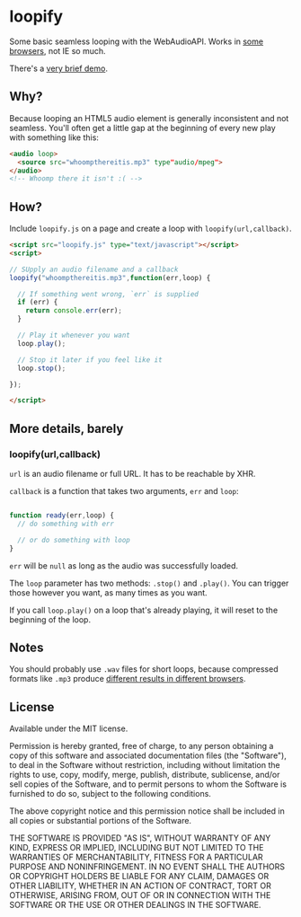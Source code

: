 # loopify

Some basic seamless looping with the WebAudioAPI.  Works in [some browsers](http://caniuse.com/#feat=audio-api), not IE so much.

There's a [very brief demo](http://veltman.github.io/loopify/demo.html).

## Why?

Because looping an HTML5 audio element is generally inconsistent and not seamless.  You'll often get a little gap at the beginning of every new play with something like this:

```html
<audio loop>
  <source src="whoompthereitis.mp3" type"audio/mpeg">
</audio>
<!-- Whoomp there it isn't :( -->
```

## How?

Include `loopify.js` on a page and create a loop with `loopify(url,callback)`.

```html
<script src="loopify.js" type="text/javascript"></script>
<script>

// SUpply an audio filename and a callback
loopify("whoompthereitis.mp3",function(err,loop) {

  // If something went wrong, `err` is supplied
  if (err) {
    return console.err(err);
  }

  // Play it whenever you want
  loop.play();

  // Stop it later if you feel like it
  loop.stop();

});

</script>
```

## More details, barely

### loopify(url,callback)

`url` is an audio filename or full URL. It has to be reachable by XHR.

`callback` is a function that takes two arguments, `err` and `loop`:

```js

function ready(err,loop) {
  // do something with err

  // or do something with loop
}

```

`err` will be `null` as long as the audio was successfully loaded.

The `loop` parameter has two methods: `.stop()` and `.play()`.  You can trigger those however you want, as many times as you want.

If you call `loop.play()` on a loop that's already playing, it will reset to the beginning of the loop.

## Notes

You should probably use `.wav` files for short loops, because compressed formats like `.mp3` produce [different results in different browsers]([https://forestmist.org/blog/web-audio-api-loops-and-formats](https://web.archive.org/web/20210616190447/https://forestmist.org/blog/web-audio-api-loops-and-formats)).

## License

Available under the MIT license.

Permission is hereby granted, free of charge, to any person obtaining a copy of this software and associated documentation files (the "Software"), to deal in the Software without restriction, including without limitation the rights to use, copy, modify, merge, publish, distribute, sublicense, and/or sell copies of the Software, and to permit persons to whom the Software is furnished to do so, subject to the following conditions.

The above copyright notice and this permission notice shall be included in all copies or substantial portions of the Software.

THE SOFTWARE IS PROVIDED "AS IS", WITHOUT WARRANTY OF ANY KIND, EXPRESS OR IMPLIED, INCLUDING BUT NOT LIMITED TO THE WARRANTIES OF MERCHANTABILITY, FITNESS FOR A PARTICULAR PURPOSE AND NONINFRINGEMENT. IN NO EVENT SHALL THE AUTHORS OR COPYRIGHT HOLDERS BE LIABLE FOR ANY CLAIM, DAMAGES OR OTHER LIABILITY, WHETHER IN AN ACTION OF CONTRACT, TORT OR OTHERWISE, ARISING FROM, OUT OF OR IN CONNECTION WITH THE SOFTWARE OR THE USE OR OTHER DEALINGS IN THE SOFTWARE.
